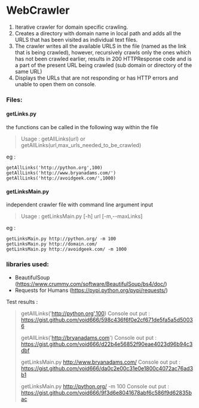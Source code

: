 # WebCrawler

1. Iterative crawler for domain specific crawling.
2. Creates a directory with domain name in local path and adds all the URLS that has been visited as individual text files. 
3. The crawler writes all the available URLS in the file (named as the link that is being crawled), however, recursively crawls only the ones which has not been crawled earlier, results in 200 HTTPResponse code and is a part of the present URL being crawled (sub domain or directory of the same URL) 
4. Displays the URLs that are not responding or has HTTP errors and unable to open them on console.



### Files:

#### getLinks.py 
  the functions can be called in the following way within the file 
  >Usage :   getAllLinks(url) or getAllLinks(url,max_urls_needed_to_be_crawled)
  
eg : 

    getAllLinks('http://python.org',100)
    getAllLinks('http://www.bryanadams.com/')
    getAllLinks('http://avoidgeek.com/',1000)
  
#### getLinksMain.py
independent crawler file with command line argument input
>Usage : getLinksMain.py [-h] url [-m,--maxLinks]

eg : 

    getLinksMain.py http://python.org/ -m 100
    getLinksMain.py http://domain.com/
    getLinksMain.py http://avoidgeek.com/ -m 1000

### libraries used:

 - BeautifulSoup (https://www.crummy.com/software/BeautifulSoup/bs4/doc/)
 - Requests for Humans (https://pypi.python.org/pypi/requests/)
 
Test results  : 
  >getAllLinks('http://python.org',100)
  >Console out put : https://gist.github.com/void666/598c436f6f0e2cf671de5fa5a5d50036
  >
  >getAllLinks('http://bryanadams.com')
  >Console out put : https://gist.github.com/void666/d22b4e56852f90eae4023d96b94c3dbf
  >
  >getLinksMain.py http://www.bryanadams.com/
  >Console out put : https://gist.github.com/void666/da0c2e00c31e0e1800c4072ac76ad3b1
  >
  >getLinksMain.py http://python.org/ -m 100
  >Console out put : https://gist.github.com/void666/9f3d6e8041678abf6c586f9d62835bac

